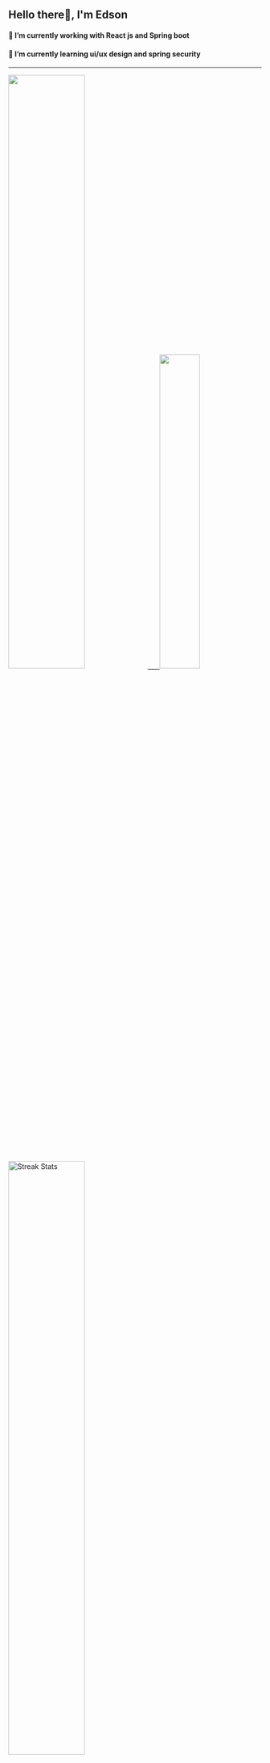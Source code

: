 
## Hello there👋, I'm Edson 

#### 🔭 I’m currently working with React js and Spring boot 
#### 🌱 I’m currently learning ui/ux design and spring security
---
    
  

 <p align="left">
  <a href="https://github.com/EdsonNhancale">
  <img width=55% src="https://github-readme-stats.vercel.app/api?username=EdsonNhancale&show_icons=true&theme=dracula&include_all_commits=true&count_private=true"/>&nbsp;&nbsp;&nbsp;&nbsp;&nbsp;
  <img  width=40% src="https://github-readme-stats.vercel.app/api/top-langs/?username=EdsonNhancale&layout=compact&langs_count=7&theme=dracula"/>
</p>

  <p align="left">
    <a href="https://github.com/EdsonNhancale"><img width=55% alt="Streak Stats" src="https://github-readme-streak-stats.herokuapp.com/?user=EdsonNhancale&theme=dracula"/></a>
   </p>

 
 <!--START_SECTION:waka-->

```txt
From: 16 November 2022 - To: 08 October 2023

Total Time: 626 hrs 22 mins

JavaScript        396 hrs 58 mins ████████████████░░░░░░░░░   63.38 %
TypeScript        143 hrs 11 mins █████▓░░░░░░░░░░░░░░░░░░░   22.86 %
JSON              21 hrs          █░░░░░░░░░░░░░░░░░░░░░░░░   03.35 %
Dart              14 hrs 6 mins   ▓░░░░░░░░░░░░░░░░░░░░░░░░   02.25 %
Other             10 hrs 22 mins  ▒░░░░░░░░░░░░░░░░░░░░░░░░   01.66 %
```

<!--END_SECTION:waka-->

<div> 
  <a href="www.linkedin.com/in/edson-nhancale-7849781a6" target="_blank"><img src="https://img.shields.io/badge/-LinkedIn-%230077B5?style=for-the-badge&logo=linkedin&logoColor=white" target="_blank"></a> 

</div>

